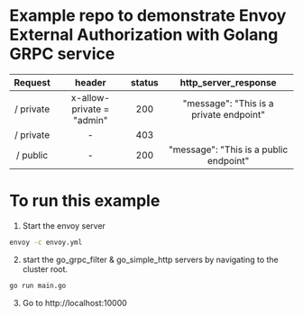 
# Example repo to demonstrate Envoy External Authorization with Golang GRPC service

|  Request | header  | status  | http_server_response  |
|:-:|:-:|:-:|:-:|
| / private | x-allow-private = "admin"  | 200  | "message": "This is a private endpoint"  |
| / private |  -  | 403  |   |
| / public  |  -  | 200  | "message": "This is a public endpoint"  |

# To run this example

1. Start the envoy server

```sh
envoy -c envoy.yml
```

2. start the go_grpc_filter & go_simple_http servers by navigating to the cluster root.
```sh
go run main.go
```

3. Go to http://localhost:10000



